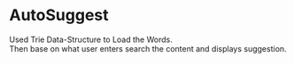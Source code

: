 # AutoSuggest

Used Trie Data-Structure to Load the Words. <br/>
Then base on what user enters search the content and displays suggestion.
